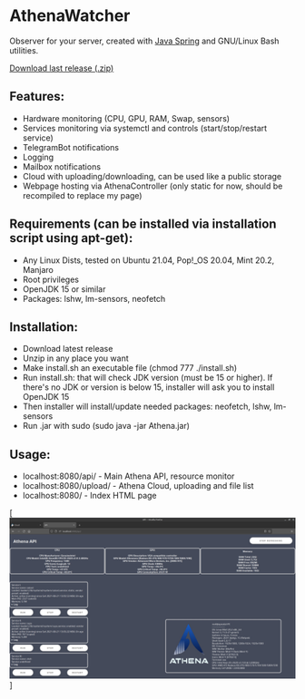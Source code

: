 # AthenaWatcher

Observer for your server, created with [Java Spring](https://spring.io/) and GNU/Linux Bash utilities.

[Download last release (.zip)](https://github.com/M4RKERGit/AthenaWatcher/releases/download/v0.1-alpha/AthenaRelease.zip)

## Features:
* Hardware monitoring (CPU, GPU, RAM, Swap, sensors)
* Services monitoring via systemctl and controls (start/stop/restart service)
* TelegramBot notifications
* Logging
* Mailbox notifications
* Cloud with uploading/downloading, can be used like a public storage
* Webpage hosting via AthenaController (only static for now, should be recompiled to replace my page)

## Requirements (can be installed via installation script using apt-get):

* Any Linux Dists, tested on Ubuntu 21.04, Pop!_OS 20.04, Mint 20.2, Manjaro
* Root privileges
* OpenJDK 15 or similar
* Packages: lshw, lm-sensors, neofetch

## Installation:

* Download latest release
* Unzip in any place you want
* Make install.sh an executable file (chmod 777 ./install.sh)
* Run install.sh: that will check JDK version (must be 15 or higher). If there's no JDK or version is below 15, installer will ask you to install OpenJDK 15
* Then installer will install/update needed packages: neofetch, lshw, lm-sensors
* Run .jar with sudo (sudo java -jar Athena.jar)

## Usage:

* localhost:8080/api/ - Main Athena API, resource monitor
* localhost:8080/upload/ - Athena Cloud, uploading and file list
* localhost:8080/ - Index HTML page

[![API Example](APIExample.jpg)]
